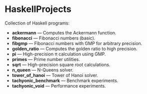 # HaskellProjects

Collection of Haskell programs:

- **ackermann** — Computes the Ackermann function.
- **fibonacci** — Fibonacci numbers (basic).
- **fibgmp** — Fibonacci numbers with GMP for arbitrary precision.
- **golden_ratio** — Computes the golden ratio to high precision.
- **pi** — High-precision π calculation using GMP.
- **primes** — Prime number utilities.
- **sqrt** — High-precision square root calculations.
- **n_queen** — N-Queens solver.
- **tower_of_hanoi** — Tower of Hanoi solver.
- **tachyonic_benchmark** — Benchmark experiments.
- **tachyonic_void** — Performance experiments.
